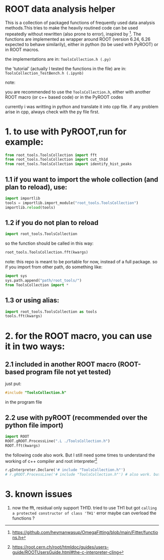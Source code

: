 # ROOT data analysis helper

This is a collection of packaged functions of frequently used data analysis methods.This tries to make the heavily routined code can be used repeatedly without rewritten (also prone to error), inspired by [^2].
The functions are implemented as wrapper around ROOT (version 6.24, 6.26 expected to behave similarily),
either in python (to be used with PyROOT) or in ROOT macros.

the implementations are in: `ToolsCollection.h (.py)`

the 'tutorial' (actually I tested the functions in the file) are in: `ToolsCollection_TestBench.h (.ipynb)`

note:

you are recommended to use the `ToolsCollection.h`, either with another ROOT macro (or c++ based code) or in the PyROOT codes

currently i was writting in python and translate it into cpp file. if any problem arise in cpp, always check with the py file first.

# 1. to use with PyROOT,run for example:
```python
from root_tools.ToolsCollection import fft
from root_tools.ToolsCollection import cut_th1d
from root_tools.ToolsCollection import identify_hist_peaks
```

## 1.1 if you want to import the whole collection (and plan to reload), use:
```python
import importlib
tools = importlib.import_module("root_tools.ToolsCollection")
importlib.reload(tools)
```

## 1.2 if you do not plan to reload
```python
import root_tools.ToolsCollection
```
so the function should be called in this way:
```python
root_tools.ToolsCollection.fft(kwargs)
```

note: this repo is meant to be portable for now, instead of a full package.
so if you import from other path, do something like:
```python
import sys
sys.path.append("path/root_tools/")
from ToolsCollection import *
```

## 1.3 or using alias: 
```python
import root_tools.ToolsCollection as tools
tools.fft(kwargs)
```

# 2. for the ROOT macro, you can use it in two ways:
## 2.1 included in another ROOT macro (ROOT-based program file not yet tested)
just put: 
```c++
#include "ToolsCollection.h"
```
in the program file

## 2.2 use with pyROOT (recommended over the python file import)
```python
import ROOT
ROOT.gROOT.ProcessLine(".L ./ToolsCollection.h")
ROOT.fft(kwargs)
```
the following code also work. But I still need some times to understand the working of c++ compiler and root interpreter[^3]
```python
r.gInterpreter.Declare('# include "ToolsCollection.h"')
# r.gROOT.ProcessLine('# include "ToolsCollection.h"') # also work. but which one is more easy to move to compiled version ?
```

# 3. known issues
1. now the fft, residual only support TH1D. tried to use TH1 but got `calling a protected constructor of class 'TH1'` error
   maybe can overload the functions ?

[^1]: https://github.com/adam-p/markdown-here/wiki/Markdown-Cheatsheet
[^2]: https://github.com/heymanwasup/OmegaFitting/blob/main/Fitter/functions.h
[^3]: https://root.cern.ch/root/htmldoc/guides/users-guide/ROOTUsersGuide.html#the-c-interpreter-cling
